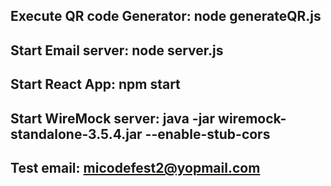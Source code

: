 ## Execute QR code Generator: node generateQR.js
## Start Email server: node server.js
## Start React App: npm start
## Start WireMock server: java -jar wiremock-standalone-3.5.4.jar --enable-stub-cors
## Test email: micodefest2@yopmail.com
